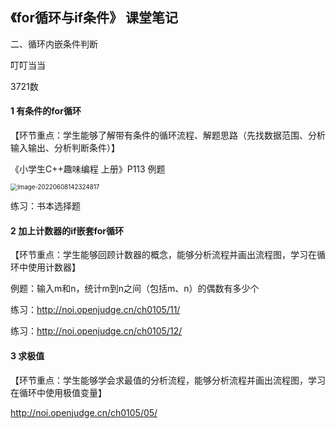 ## 《for循环与if条件》 课堂笔记

二、循环内嵌条件判断

叮叮当当

3721数



#### 1 有条件的for循环

【环节重点：学生能够了解带有条件的循环流程、解题思路（先找数据范围、分析输入输出、分析判断条件）】

《小学生C++趣味编程 上册》P113 例题

<img src="/Users/wyrm/Library/Application Support/typora-user-images/image-20220608142324817.png" alt="image-20220608142324817" style="zoom:70%;" />

练习：书本选择题



#### 2 加上计数器的if嵌套for循环

【环节重点：学生能够回顾计数器的概念，能够分析流程并画出流程图，学习在循环中使用计数器】

例题：输入m和n，统计m到n之间（包括m、n）的偶数有多少个

练习：http://noi.openjudge.cn/ch0105/11/

练习：http://noi.openjudge.cn/ch0105/12/



#### 3 求极值

【环节重点：学生能够学会求最值的分析流程，能够分析流程并画出流程图，学习在循环中使用极值变量】

http://noi.openjudge.cn/ch0105/05/

